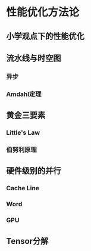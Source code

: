 # 性能优化方法论

## 小学观点下的性能优化

## 流水线与时空图

### 异步

### Amdahl定理

## 黄金三要素

### Little's Law

### 伯努利原理

## 硬件级别的并行

### Cache Line

### Word

### GPU

## Tensor分解
